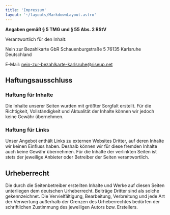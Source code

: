 ```yaml
---
title: 'Impressum'
layout: '~/layouts/MarkdownLayout.astro'
---
```


**Angaben gemäß § 5 TMG und § 55 Abs. 2 RStV**

Verantwortlich für den Inhalt:  

Nein zur Bezahlkarte GbR
Schauenburgstraße 5
76135 Karlsruhe   
Deutschland 

E-Mail: nein-zur-bezahlkarte-karlsruhe@riseup.net

## Haftungsausschluss

### Haftung für Inhalte
Die Inhalte unserer Seiten wurden mit größter Sorgfalt erstellt. Für die Richtigkeit, Vollständigkeit und Aktualität der Inhalte können wir jedoch keine Gewähr übernehmen.  

### Haftung für Links
Unser Angebot enthält Links zu externen Websites Dritter, auf deren Inhalte wir keinen Einfluss haben. Deshalb können wir für diese fremden Inhalte auch keine Gewähr übernehmen. Für die Inhalte der verlinkten Seiten ist stets der jeweilige Anbieter oder Betreiber der Seiten verantwortlich.  

## Urheberrecht
Die durch die Seitenbetreiber erstellten Inhalte und Werke auf diesen Seiten unterliegen dem deutschen Urheberrecht. Beiträge Dritter sind als solche gekennzeichnet. Die Vervielfältigung, Bearbeitung, Verbreitung und jede Art der Verwertung außerhalb der Grenzen des Urheberrechtes bedürfen der schriftlichen Zustimmung des jeweiligen Autors bzw. Erstellers.  
